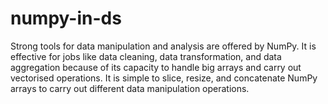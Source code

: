# numpy-in-ds
Strong tools for data manipulation and analysis are offered by NumPy. It is effective for jobs like data cleaning, data transformation, and data aggregation because of its capacity to handle big arrays and carry out vectorised operations. It is simple to slice, resize, and concatenate NumPy arrays to carry out different data manipulation operations. 
